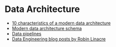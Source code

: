 # Data Architecture

- [10 characteristics of a modern data architecture](https://www.eckerson.com/articles/ten-characteristics-of-a-modern-data-architecture)
- [Modern data architecture schema](https://s3.amazonaws.com/eckerson/assets/files/000/000/235/original/RackMultipart20180125-15584-mvyoc.jpg?1516917446)
- [Data pipelines](https://pub.towardsai.net/diving-into-data-pipelines-b2eb1b8a4923)
- [Data Engineering blog posts by Robin Linacre](https://www.robinlinacre.com/)